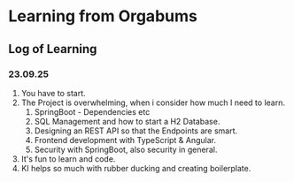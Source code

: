 # Learning from Orgabums

## Log of Learning

### 23.09.25

1. You have to start.
2. The Project is overwhelming, when i consider how much I need to learn.
   1. SpringBoot - Dependencies etc
   2. SQL Management and how to start a H2 Database.
   3. Designing an REST API so that the Endpoints are smart.
   4. Frontend development with TypeScript & Angular.
   5. Security with SpringBoot, also security in general.
3. It's fun to learn and code.
4. KI helps so much with rubber ducking and creating boilerplate.